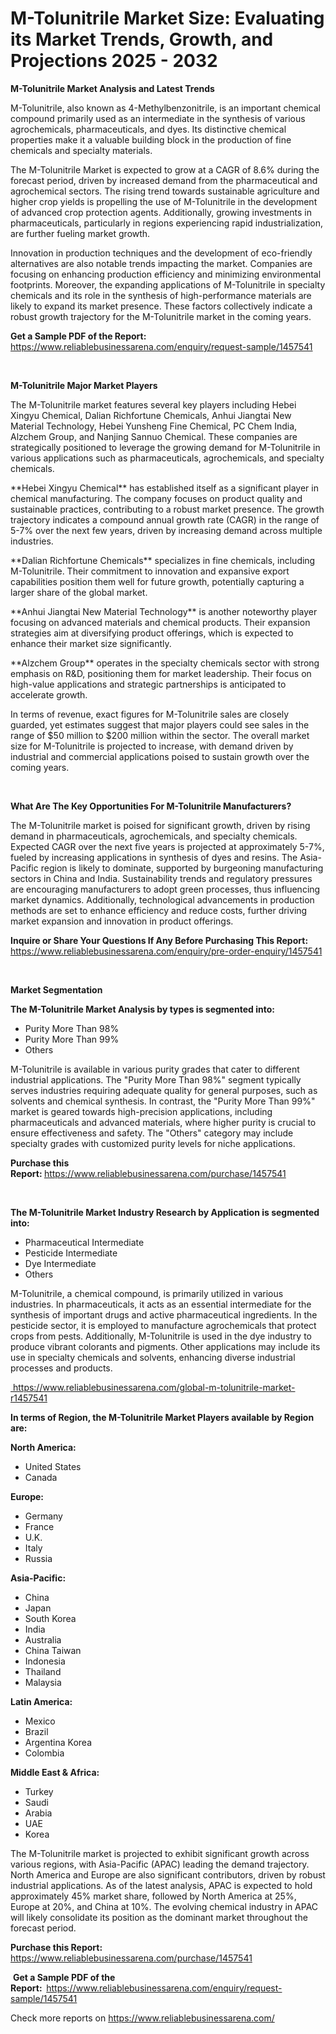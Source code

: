 <p><h1>M-Tolunitrile Market Size: Evaluating its Market Trends, Growth, and Projections 2025 - 2032</h1></p><p><strong>M-Tolunitrile Market Analysis and Latest Trends</strong></p>
<p><p>M-Tolunitrile, also known as 4-Methylbenzonitrile, is an important chemical compound primarily used as an intermediate in the synthesis of various agrochemicals, pharmaceuticals, and dyes. Its distinctive chemical properties make it a valuable building block in the production of fine chemicals and specialty materials.</p><p>The M-Tolunitrile Market is expected to grow at a CAGR of 8.6% during the forecast period, driven by increased demand from the pharmaceutical and agrochemical sectors. The rising trend towards sustainable agriculture and higher crop yields is propelling the use of M-Tolunitrile in the development of advanced crop protection agents. Additionally, growing investments in pharmaceuticals, particularly in regions experiencing rapid industrialization, are further fueling market growth.</p><p>Innovation in production techniques and the development of eco-friendly alternatives are also notable trends impacting the market. Companies are focusing on enhancing production efficiency and minimizing environmental footprints. Moreover, the expanding applications of M-Tolunitrile in specialty chemicals and its role in the synthesis of high-performance materials are likely to expand its market presence. These factors collectively indicate a robust growth trajectory for the M-Tolunitrile market in the coming years.</p></p>
<p><strong>Get a Sample PDF of the Report:&nbsp;</strong> <a href="https://www.reliablebusinessarena.com/enquiry/request-sample/1457541?utm_campaign=3294&utm_medium=2&utm_source=Github&utm_content=ia&utm_term=30032025&utm_id=m-tolunitrile">https://www.reliablebusinessarena.com/enquiry/request-sample/1457541</a></p>
<p>&nbsp;</p>
<p><strong>M-Tolunitrile Major Market Players</strong></p>
<p><p>The M-Tolunitrile market features several key players including Hebei Xingyu Chemical, Dalian Richfortune Chemicals, Anhui Jiangtai New Material Technology, Hebei Yunsheng Fine Chemical, PC Chem India, Alzchem Group, and Nanjing Sannuo Chemical. These companies are strategically positioned to leverage the growing demand for M-Tolunitrile in various applications such as pharmaceuticals, agrochemicals, and specialty chemicals.</p><p>**Hebei Xingyu Chemical** has established itself as a significant player in chemical manufacturing. The company focuses on product quality and sustainable practices, contributing to a robust market presence. The growth trajectory indicates a compound annual growth rate (CAGR) in the range of 5-7% over the next few years, driven by increasing demand across multiple industries.</p><p>**Dalian Richfortune Chemicals** specializes in fine chemicals, including M-Tolunitrile. Their commitment to innovation and expansive export capabilities position them well for future growth, potentially capturing a larger share of the global market.</p><p>**Anhui Jiangtai New Material Technology** is another noteworthy player focusing on advanced materials and chemical products. Their expansion strategies aim at diversifying product offerings, which is expected to enhance their market size significantly.</p><p>**Alzchem Group** operates in the specialty chemicals sector with strong emphasis on R&D, positioning them for market leadership. Their focus on high-value applications and strategic partnerships is anticipated to accelerate growth.</p><p>In terms of revenue, exact figures for M-Tolunitrile sales are closely guarded, yet estimates suggest that major players could see sales in the range of $50 million to $200 million within the sector. The overall market size for M-Tolunitrile is projected to increase, with demand driven by industrial and commercial applications poised to sustain growth over the coming years.</p></p>
<p>&nbsp;</p>
<p><strong>What Are The Key Opportunities For M-Tolunitrile Manufacturers?</strong></p>
<p><p>The M-Tolunitrile market is poised for significant growth, driven by rising demand in pharmaceuticals, agrochemicals, and specialty chemicals. Expected CAGR over the next five years is projected at approximately 5-7%, fueled by increasing applications in synthesis of dyes and resins. The Asia-Pacific region is likely to dominate, supported by burgeoning manufacturing sectors in China and India. Sustainability trends and regulatory pressures are encouraging manufacturers to adopt green processes, thus influencing market dynamics. Additionally, technological advancements in production methods are set to enhance efficiency and reduce costs, further driving market expansion and innovation in product offerings.</p></p>
<p><strong>Inquire or Share Your Questions If Any Before Purchasing This Report:</strong> <a href="https://www.reliablebusinessarena.com/enquiry/pre-order-enquiry/1457541?utm_campaign=3294&utm_medium=2&utm_source=Github&utm_content=ia&utm_term=30032025&utm_id=m-tolunitrile">https://www.reliablebusinessarena.com/enquiry/pre-order-enquiry/1457541</a></p>
<p>&nbsp;</p>
<p><strong>Market Segmentation</strong></p>
<p><strong>The M-Tolunitrile Market Analysis by types is segmented into:</strong></p>
<p><ul><li>Purity More Than 98%</li><li>Purity More Than 99%</li><li>Others</li></ul></p>
<p><p>M-Tolunitrile is available in various purity grades that cater to different industrial applications. The "Purity More Than 98%" segment typically serves industries requiring adequate quality for general purposes, such as solvents and chemical synthesis. In contrast, the "Purity More Than 99%" market is geared towards high-precision applications, including pharmaceuticals and advanced materials, where higher purity is crucial to ensure effectiveness and safety. The "Others" category may include specialty grades with customized purity levels for niche applications.</p></p>
<p><strong>Purchase this Report:&nbsp;</strong><a href="https://www.reliablebusinessarena.com/purchase/1457541?utm_campaign=3294&utm_medium=2&utm_source=Github&utm_content=ia&utm_term=30032025&utm_id=m-tolunitrile">https://www.reliablebusinessarena.com/purchase/1457541</a></p>
<p>&nbsp;</p>
<p><strong>The M-Tolunitrile Market Industry Research by Application is segmented into:</strong></p>
<p><ul><li>Pharmaceutical Intermediate</li><li>Pesticide Intermediate</li><li>Dye Intermediate</li><li>Others</li></ul></p>
<p><p>M-Tolunitrile, a chemical compound, is primarily utilized in various industries. In pharmaceuticals, it acts as an essential intermediate for the synthesis of important drugs and active pharmaceutical ingredients. In the pesticide sector, it is employed to manufacture agrochemicals that protect crops from pests. Additionally, M-Tolunitrile is used in the dye industry to produce vibrant colorants and pigments. Other applications may include its use in specialty chemicals and solvents, enhancing diverse industrial processes and products.</p></p>
<p><a href="https://www.reliablebusinessarena.com/global-m-tolunitrile-market-r1457541?utm_campaign=3294&utm_medium=2&utm_source=Github&utm_content=ia&utm_term=30032025&utm_id=m-tolunitrile">&nbsp;https://www.reliablebusinessarena.com/global-m-tolunitrile-market-r1457541</a></p>
<p><strong>In terms of Region, the M-Tolunitrile Market Players available by Region are:</strong></p>
<p>
    <p> <strong> North America: </strong>
        <ul>
            <li>United States</li>
            <li>Canada</li>
        </ul>
        </p> 
    <p> <strong> Europe: </strong>
        <ul>
            <li>Germany</li>
            <li>France</li>
            <li>U.K.</li>
            <li>Italy</li>
            <li>Russia</li>
        </ul>
        </p> 
    <p> <strong> Asia-Pacific: </strong>
        <ul>
            <li>China</li>
            <li>Japan</li>
            <li>South Korea</li>
            <li>India</li>
            <li>Australia</li>
            <li>China Taiwan</li>
            <li>Indonesia</li>
            <li>Thailand</li>
            <li>Malaysia</li>
        </ul>
        </p> 
    <p> <strong> Latin America: </strong>
        <ul>
            <li>Mexico</li>
            <li>Brazil</li>
            <li>Argentina Korea</li>
            <li>Colombia</li>
        </ul>
        </p> 
    <p> <strong> Middle East & Africa: </strong>
        <ul>
            <li>Turkey</li>
            <li>Saudi</li>
            <li>Arabia</li>
            <li>UAE</li>
            <li>Korea</li>
        </ul>
    </p>
    </p>
<p><p>The M-Tolunitrile market is projected to exhibit significant growth across various regions, with Asia-Pacific (APAC) leading the demand trajectory. North America and Europe are also significant contributors, driven by robust industrial applications. As of the latest analysis, APAC is expected to hold approximately 45% market share, followed by North America at 25%, Europe at 20%, and China at 10%. The evolving chemical industry in APAC will likely consolidate its position as the dominant market throughout the forecast period.</p></p>
<p><strong>Purchase this Report: </strong><a href="https://www.reliablebusinessarena.com/purchase/1457541?utm_campaign=3294&utm_medium=2&utm_source=Github&utm_content=ia&utm_term=30032025&utm_id=m-tolunitrile">https://www.reliablebusinessarena.com/purchase/1457541</a></p>
<p>&nbsp;<strong>Get a Sample PDF of the Report:&nbsp;&nbsp;</strong><a href="https://www.reliablebusinessarena.com/enquiry/request-sample/1457541?utm_campaign=3294&utm_medium=2&utm_source=Github&utm_content=ia&utm_term=30032025&utm_id=m-tolunitrile">https://www.reliablebusinessarena.com/enquiry/request-sample/1457541</a></p>
<p><strong></strong></p>
<p>Check more reports on <a href="https://www.reliablebusinessarena.com/?utm_campaign=3294&utm_medium=2&utm_source=Github&utm_content=ia&utm_term=30032025&utm_id=m-tolunitrile">https://www.reliablebusinessarena.com/</a></p>